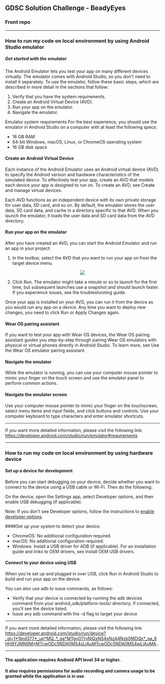 ## GDSC Solution Challenge - BeadyEyes
### Front repo
---
### How to run my code on local environment by using Android Studio emulator

##### Get started with the emulator
The Android Emulator lets you test your app on many different devices virtually. The emulator comes with Android Studio, so you don't need to install it separately. To use the emulator, follow these basic steps, which are described in more detail in the sections that follow:

1. Verify that you have the system requirements.
2. Create an Android Virtual Device (AVD).
3. Run your app on the emulator.
4. Navigate the emulator.

Emulator system requirements
For the best experience, you should use the emulator in Android Studio on a computer with at least the following specs:

- 16 GB RAM
- 64-bit Windows, macOS, Linux, or ChromeOS operating system
- 16 GB disk space

#### Create an Android Virtual Device
Each instance of the Android Emulator uses an Android virtual device (AVD) to specify the Android version and hardware characteristics of the simulated device. To effectively test your app, create an AVD that models each device your app is designed to run on. To create an AVD, see Create and manage virtual devices.

Each AVD functions as an independent device with its own private storage for user data, SD card, and so on. By default, the emulator stores the user data, SD card data, and cache in a directory specific to that AVD. When you launch the emulator, it loads the user data and SD card data from the AVD directory.

#### Run your app on the emulator
After you have created an AVD, you can start the Android Emulator and run an app in your project:

1. In the toolbar, select the AVD that you want to run your app on from the target device menu.
<p align="center"><img src="https://github.com/GDSC-Solution-Challenge-Team-4/BeadyEyes-AOS/assets/127933902/8e331e2e-09db-4589-8d3b-041bec802db0"></p>

2. Click Run. The emulator might take a minute or so to launch for the first time, but subsequent launches use a snapshot and should launch faster. If you experience issues, see the troubleshooting guide.

Once your app is installed on your AVD, you can run it from the device as you would run any app on a device. Any time you want to deploy new changes, you need to click Run or Apply Changes again.

#### Wear OS pairing assistant
If you want to test your app with Wear OS devices, the Wear OS pairing assistant guides you step-by-step through pairing Wear OS emulators with physical or virtual phones directly in Android Studio. To learn more, see Use the Wear OS emulator pairing assistant.

#### Navigate the emulator
While the emulator is running, you can use your computer mouse pointer to mimic your finger on the touch screen and use the emulator panel to perform common actions.

#### Navigate the emulator screen
Use your computer mouse pointer to mimic your finger on the touchscreen, select menu items and input fields, and click buttons and controls. Use your computer keyboard to type characters and enter emulator shortcuts.

---
If you want more detailed information, please visit the following link: https://developer.android.com/studio/run/emulator#requirements

---

### How to run my code on local environment by using hardware device 

#### Set up a device for development
Before you can start debugging on your device, decide whether you want to connect to the device using a USB cable or Wi-Fi. Then do the following:

On the device, open the Settings app, select Developer options, and then enable USB debugging (if applicable).

Note: If you don't see Developer options, follow the instructions to [enable developer options](https://developer.android.com/studio/run/device?_gl=1*1brd377*_up*MQ..*_ga*MTgyOTIyNjQxNS4xNzA4Nzk0MDQx*_ga_6HH9YJMN9M*MTcwODc5NDA0MS4xLjAuMTcwODc5NDA0MS4wLjAuMA..).

####Set up your system to detect your device.

- ChromeOS: No additional configuration required.
- macOS: No additional configuration required.
- Windows: Install a USB driver for ADB (if applicable). For an installation guide and links to OEM drivers, see Install OEM USB drivers.

#### Connect to your device using USB
When you're set up and plugged in over USB, click Run  in Android Studio to build and run your app on the device.

You can also use adb to issue commands, as follows:

- Verify that your device is connected by running the adb devices command from your android_sdk/platform-tools/ directory. If connected, you'll see the device listed.
- Issue any adb command with the -d flag to target your device

---
If you want more detailed information, please visit the following link: 
https://developer.android.com/studio/run/device?_gl=1*1brd377*_up*MQ..*_ga*MTgyOTIyNjQxNS4xNzA4Nzk0MDQx*_ga_6HH9YJMN9M*MTcwODc5NDA0MS4xLjAuMTcwODc5NDA0MS4wLjAuMA..

---

#### The application requires Android API level 34 or higher. 
#### It also requires permissions for audio recording and camera usage to be granted while the application is in use
